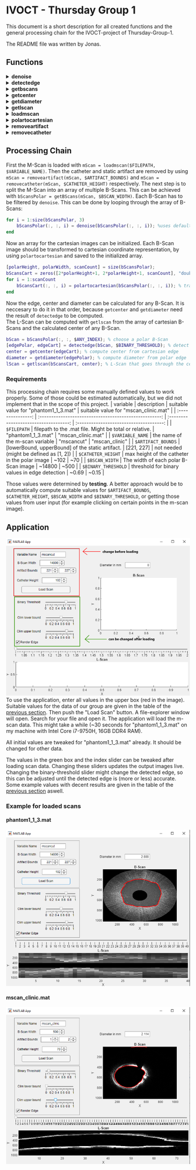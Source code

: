 # IVOCT - Thursday Group 1
This document is a short description for all created functions and the general processing chain for the IVOCT-project of Thursday-Group-1.

The README file was written by Jonas.

## Functions
<details>
<summary> <b>denoise</b> </summary>

This function applies a movmean filter to the input image (in polar coordinates).  

__Parameters:__  
| parameter | description                                                                                            |
| --------- | ------------------------------------------------------------------------------------------------------ |
| scanPolar | A polar (B-Scan) image                                                                                 |
| intensity | (optional) The width of the filter window. <br> If not specified, filter with 0.4% of the image width. |

__Output:__  
Image with less noise.

---  

</details>  


<details>
<summary><b> detectedge </b></summary>
Computes an edge (in polar AND cartesian coordinate representation).

__Parameters:__  
| parameter       | description                                                                                                                                    |
| --------------- | ---------------------------------------------------------------------------------------------------------------------------------------------- |
| scanPolar       | B-Scan in polar coordinate representation                                                                                                      |
| binaryThreshold | Threshold for conversion into binary image. <br> All values > binaryThreshold will be converted to 1, all others to 0 (for the edge detection) |

__Output:__  
[edgePolar, edgeCart]  
edgePolar and edgeCart are structures, containing an x array and an y array each (edgePolar.x, etc.). These arrays represent x-y coordinate pairs that represent the detected edge.

---  

</details>


<details>
<summary><b> getbscans </b></summary> 
Splits an M-Scan to multiple (equally-sized) B-Scans of a given width. If the M-Scan width is not divisible by the B-Scan width, the last (not full) image will be dropped.

__Parameters:__  
| parameter  | description                           |
| ---------- | ------------------------------------- |
| mScanPolar | The M-Scan image.                     |
| bScanWidth | Width of the resulting B-Scan images. |

__Output:__  
3-dimensional matrix of size $bScanHeight \times bScanWidth \times bScanCount$.  

---  

</details>


<details>
<summary><b> getcenter </b></summary>
Computes the center of the lumen.  

__Parameters:__  
| parameter | description                                                                              |
| --------- | ---------------------------------------------------------------------------------------- |
| edgeCart  | A detected edge in cartesian coordinate representation. Can be obtained by *detectedge*. |

__Output:__  
*center* structure containing the center-coordinates *center.x* and *center.y*.

---  

</details>

 
<details>
<summary><b> getdiameter </b></summary>
Computes the diameter of the lumen. Uses a mean-value approach on the detected edge in polar coordinate representation.

__Parameters:__  
| parameter | description                                                                         |
| --------- | ----------------------------------------------------------------------------------- |
| edgePolar | A detected edge in polar coordinate representation. Can be obtained by *detectedge* | . |

__Output:__  
*diameter* the diameter of the lumen.

---  

</details>


<details>
<summary><b> getlscan </b></summary>
Computes an L-Scan image.

__Parameters:__  
| parameter  | description                                                                                        |
| ---------- | -------------------------------------------------------------------------------------------------- |
| bScansCart | 3-dimensional array that represents multiple B-Scan images in cartesian coordinate representation. |
| center     | center structure representing the center coordinates of the lumen. Can be obtained by *getcenter*. |

__Output:__  
*lScan* image of size $cartHeight \times scanCount$ representing a cross-section along the blood vessel.

---  

</details>


<details>
<summary><b> loadmscan </b></summary>
Loads the M-Scan data fram a .mat file.  

__Parameters:__  
| parameter    | description                                                                                                                      |
| ------------ | -------------------------------------------------------------------------------------------------------------------------------- |
| filepath     | The name of the .mat file (with either full path or relative path).                                                              |
| variableName | (optional) The name of the variable as defined in the .mat file. Defaults to 'mscancut' (the variable name in phantom1_1_3.mat). |

__Output:__  
*mScan* 2-dimensional array of type double. Represents an M-Scan image. Intensity values are normalized in the interval [0, 1].

---  

</details>


<details>
<summary><b> polartocartesian </b></summary>
Transforms a 2-dimensional image from polar coordinate representation to cartesian coordinate representation.  

__Parameters:__
| parameters | description                                                                       |
| ---------- | --------------------------------------------------------------------------------- |
| scanPolar  | B-Scan image in polar coordinate representation ($polarHeight \times polarWidth$) |

__Output:__  
*scanCart* square B-Scan in cartesian coordinate representation ($cartHeight \times cartWidth = (2*polarHeight+1) \times (2*polarHeight+1)$).

---  

</details>


<details>
<summary><b> removeartifact</b></summary>
Removes the static artifact by interpolation.  

__Parameters:__  
| parameters     | description                                                            |
| -------------- | ---------------------------------------------------------------------- |
| scanPolar      | B-Scan (or M-Scan) in polar coordinate representation.                 |
| artifactBounds | [*lowerBound*, *upperBound*] boundary y-values of the static artifact. |

__Output:__  
B-Scan (or M-Scan) image in polar coordinate representation without the static artifact between the artifact boundary values.  

---  

</details>


<details>
<summary><b> removecatheter </b></summary>
Removes the catheter from a B-Scan (or M-Scan) image in polar coordinate representation.

__Parameters:__  
| parameters     | description                                                        |
| -------------- | ------------------------------------------------------------------ |
| scanPolar      | B-Scan (or M-Scan) in polar coordinate representation.             |
| catheterHeight | The height of the catheter visible in the input image (in pixels). |

__Output:__  
*scanPolar* Polar B-Scan (or M-Scan) image with removed catheter. All pixelvalues with $y <= catheterHeight$ are set to 0.

---  

</details> 

## Processing Chain  
First the M-Scan is loaded with `mScan = loadmscan($FILEPATH, $VARIABLE_NAME)`. Then the catheter and static artifact are removed by using `mScan = removeartifact(mScan, $ARTIFACT_BOUNDS)` and `mScan = removecatheter(mScan, $CATHETER_HEIGHT)` respectively. The next step is to split the M-Scan into an array of multiple B-Scans. This can be achieved with `bScansPolar = getBScans(mScan, $BSCAN_WIDTH)`. Each B-Scan has to be filtered by `denoise`. This can be done by looping through the array of B-Scans:
```matlab
for i = 1:size(bScansPolar, 3)
    bScansPolar(:, :, i) = denoise(bScansPolar(:, :, i)); %uses default intensity for denoise
end
``` 
Now an array for the cartesian images can be initialized. Each B-Scan image should be transformed to cartesian coordinate representation, by using `polartocartesian` and saved to the initialized array.
```matlab
[polarHeight, polarWidth, scanCount] = size(bScansPolar);
bScansCart = zeros([2*polarHeight+1, 2*polarHeight+1, scanCount], "double"); %init
for i = 1:scanCount
    bScansCart(:, :, i) = polartocartesian(bScansPolar(:, :, i)); % transform to cartesian image
end
```
Now the edge, center and diameter can be calculated for any B-Scan. It is neccesary to do it in that order, because `getcenter` and `getdiameter` need the result of `detectedge` to be computed.  
The L-Scan can be computed with `getlscan` from the array of cartesian B-Scans and the calculated center of any B-Scan.
```matlab
bScan = bScansPolar(:, :, $ANY_INDEX); % choose a polar B-Scan
[edgePolar, edgeCart] = detectedge(bScan, $BINARY_THRESHOLD); % detect edge with certain threshold
center = getcenter(edgeCart); % compute center from cartesian edge
diameter = getdiameter(edgePolar); % compute diameter from polar edge
lScan = getlscan(bScansCart, center); % L-Scan that goes through the center of the chosen B-Scan.
```

### Requirements
This processing chain requires some manually defined values to work properly. Some of those could be estimated automatically, but we did not implement that in the scope of this project.
|     variable      |                      description                       | suitable value for "phantom1_1_3.mat" |  suitable value for "mscan_clinic.mat"  |
| :---------------: | :----------------------------------------------------: | :-----------------------------------: | :-------------------------------------: |
|     `$FILEPATH`     | filepath to the .mat file. Might be total or relative. |          "phantom1_1_3.mat"           |           "mscan_clinic.mat"            |
|  `$VARIABLE_NAME`   |            the name of the m-scan variable             |              "mscancut"               |             "mscan_clinic"              |
| `$ARTIFACT_BOUNDS`  |    [lowerBound, upperBound] of the static artifact.    |              [221, 227]               | not needed (might be defined as [1, 2]) |
| `$CATHETER_HEIGHT`  |     max height of the catheter in the polar image      |                 ~102                  |                   ~70                   |
|   `$BSCAN_WIDTH`    |          The width of each polar B-Scan image          |                ~14800                 |                  ~500                   |
| `$BINARY_THRESHOLD` |     threshold for binary values in edge detection      |                 ~0.69                 |                  ~0.15                  |


Those values were determined by __testing__. A better approach would be to automatically compute suitable values for `$ARTIFACT_BOUNDS`, `$CATHETER_HEIGHT`, `$BSCAN_WIDTH` and `$BINARY_THRESHOLD`, or getting those values from user input (for example clicking on certain points in the m-scan image).

## Application  
![Application](images/app_annotated.png)  
To use the application, enter all values in the upper box (red in the image). Suitable values for the data of our group are given in the table of the [previous section](#requirements). Then push the "Load Scan" button. A file-explorer window will open. Search for your file and open it. The application will load the m-scan data. This might take a while (~30 seconds for "phantom1_1_3.mat" on my machine with Intel Core i7-9750H, 16GB DDR4 RAM).  

All initial values are tweaked for "phantom1_1_3.mat" already. It should be changed for other data.

The values in the green box and the index slider can be tweaked after loading scan data. Changing these sliders updates the output images live. Changing the binary-threshold slider might change the detected edge, so this can be adjusted until the detected edge is (more or less) accurate. Some example values with decent results are given in the table of the [previous section](#requirements) aswell.

### Example for loaded scans
#### phantom1_1_3.mat
![phantom1_1_3.mat](images/app_phantom.png)

#### mscan_clinic.mat
![mscan_clinic.mat](images/app_clinic.png)
